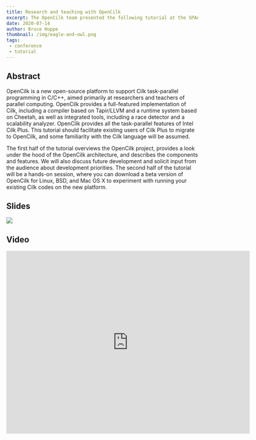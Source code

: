 ```yaml
---
title: Research and teaching with OpenCilk
excerpt: The OpenCilk team presented the following tutorial at the SPAA 2020 tutorial session.
date: 2020-07-14
author: Bruce Hoppe
thumbnail: /img/eagle-and-owl.png
tags:
 - conference
 - tutorial
---
```


## Abstract

OpenCilk is a new open-source platform to support Cilk task-parallel programming in C/C++, aimed primarily at researchers and teachers of parallel computing. OpenCilk provides a full-featured implementation of Cilk, including a compiler based on Tapir/LLVM and a runtime system based on Cheetah, as well as integrated tools, including a race detector and a scalability analyzer. OpenCilk provides all the task-parallel features of Intel Cilk Plus. This tutorial should facilitate existing users of Cilk Plus to migrate to OpenCilk, and some familiarity with the Cilk language will be assumed.

The first half of the tutorial overviews the OpenCilk project, provides a look under the hood of the OpenCilk architecture, and describes the components and features. We will also discuss future development and solicit input from the audience about development priorities. The second half of the tutorial will be a hands-on session, where you can download a beta version of OpenCilk for Linux, BSD, and Mac OS X to experiment with running your existing Cilk codes on the new platform.

## Slides

[![](/img/opencilk.spaa.2020.png)](/img/opencilk.spaa.2020.pdf)

## Video

<iframe
    width="640"
    height="480"
    src="https://www.youtube.com/embed/a6LMdpHKW34"
    frameborder="0"
    allow="autoplay; encrypted-media"
    allowfullscreen
>
</iframe>